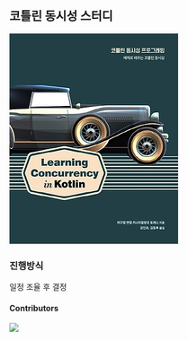 ## 코틀린 동시성 스터디

![Cover](assets/cover.jpeg)

### 진행방식

일정 조율 후 결정

#### Contributors

<a href="https://github.com/SoHotStudy/Learning-Concurrency-In-Kotlin/graphs/contributors">
  <img src="https://contributors-img.web.app/image?repo=SoHotStudy/Learning-Concurrency-In-Kotlin" />
</a>
